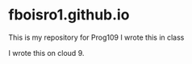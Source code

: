 # fboisro1.github.io
This is my repository for Prog109
I wrote this in class


I wrote this on cloud 9.
